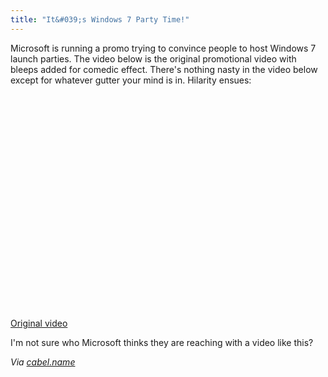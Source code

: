 ```yaml
---
title: "It&#039;s Windows 7 Party Time!"
---
```

<p>Microsoft is running a promo trying to convince people to host Windows 7 launch parties.  The video below is the original promotional video with bleeps added for comedic effect.  There's nothing nasty in the video below except for whatever gutter your mind is in.  Hilarity ensues:</p>
<p><object width="425" height="344"><param name="movie" value="https://www.youtube.com/v/gyas7BrbUFY&rel=0&color1=0xb1b1b1&color2=0xcfcfcf&hl=en&feature=player_embedded&fs=1"></param><param name="allowFullScreen" value="true"></param><param name="allowScriptAccess" value="always"></param><embed src="https://www.youtube.com/v/gyas7BrbUFY&rel=0&color1=0xb1b1b1&color2=0xcfcfcf&hl=en&feature=player_embedded&fs=1" type="application/x-shockwave-flash" allowfullscreen="true" allowScriptAccess="always" width="425" height="344"></embed></object></p>
<p><a href="https://www.youtube.com/watch?v=1cX4t5-YpHQ">Original video</a></p>
<p>I'm not sure who Microsoft thinks they are reaching with a video like this?</p>
<p><em>Via <a href="https://www.cabel.name/2009/09/windows-7-party.html">cabel.name</a></em></p>
